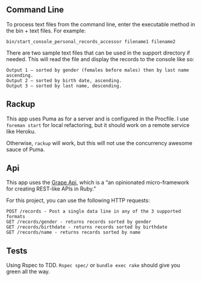 ## Command Line
To process text files from the command line, enter the executable method in the bin + text files. For example:
```
bin/start_console_personal_records_accessor filename1 filename2
```
There are two sample text files that can be used in the support directory if needed. This will read
the file and display the records to the console like so:
```
Output 1 – sorted by gender (females before males) then by last name ascending.
Output 2 – sorted by birth date, ascending.
Output 3 – sorted by last name, descending.
```

## Rackup
This app uses Puma as for a server and is configured in the Procfile. I use `foreman start` for local
refactoring, but it should work on a remote service like Heroku.

Otherwise, `rackup` will work, but this will not use the concurrency awesome sauce of Puma.

## Api
This app uses the [Grape Api](http://intridea.github.io/grape/), which is a “an opinionated micro-framework
for creating REST-like APIs in Ruby.”

For this project, you can use the following HTTP requests:

```
POST /records - Post a single data line in any of the 3 supported formats
GET /records/gender - returns records sorted by gender
GET /records/birthdate - returns records sorted by birthdate
GET /records/name - returns records sorted by name
```

## Tests
Using Rspec to TDD. `Rspec spec/` or `bundle exec rake` should give you green all the way. 


